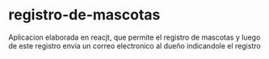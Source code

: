 # registro-de-mascotas

Aplicacion elaborada en reacjt, que permite el registro de mascotas y luego de este registro envia un correo electronico al dueño indicandole el registro
